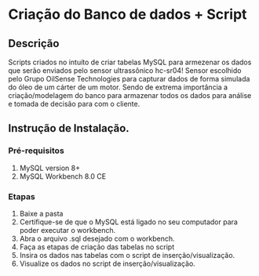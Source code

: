 # Criação do Banco de dados + Script

## Descrição
Scripts criados no intuíto de criar tabelas MySQL para armezenar os dados que serão enviados pelo sensor ultrassônico hc-sr04! Sensor escolhido pelo Grupo OilSense Technologies para capturar dados de forma simulada do óleo de um cárter de um motor. Sendo de extrema importância a criação/modelagem do banco para armazenar todos os dados para análise e tomada de decisão para com o cliente.

## Instrução de Instalação.

### Pré-requisitos

1. MySQL version 8+
2. MySQL Workbench 8.0 CE

### Etapas

1. Baixe a pasta
2. Certifique-se de que o MySQL está ligado no seu computador para poder executar o workbench.
3. Abra o arquivo .sql desejado com o workbench.
4. Faça as etapas de criação das tabelas no script 
5. Insira os dados nas tabelas com o script de inserção/visualização.
6. Visualize os dados no script de inserção/visualização.

